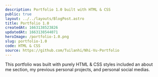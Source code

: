 ```yaml
---
description: Portfolio 1.0 built with HTML & CSS
public: true
layout: ../../layouts/BlogPost.astro
title: Portfolio 1.0
createdAt: 1663138523826
updatedAt: 1663138544071
heroImage: /portfolio-1.0.png
slug: portfolio-1.0
code: HTML & CSS
source: https://github.com/Tuilanhi/Nhi-Vu-Portfolio
---
```


This portfolio was built with purely HTML & CSS styles included an about me section, my previous personal projects, and personal social medias.